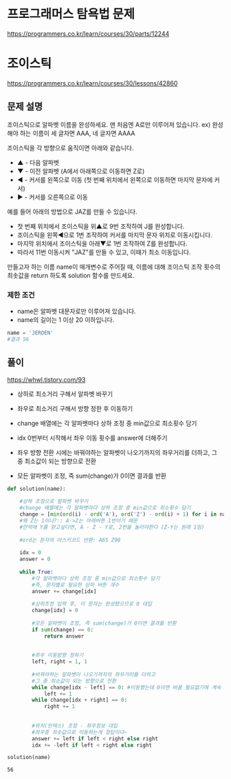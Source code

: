 # 프로그래머스 탐욕법 문제
https://programmers.co.kr/learn/courses/30/parts/12244

# 조이스틱
https://programmers.co.kr/learn/courses/30/lessons/42860

## 문제 설명
조이스틱으로 알파벳 이름을 완성하세요. 맨 처음엔 A로만 이루어져 있습니다.
ex) 완성해야 하는 이름이 세 글자면 AAA, 네 글자면 AAAA

조이스틱을 각 방향으로 움직이면 아래와 같습니다.

- ▲ - 다음 알파벳
- ▼ - 이전 알파벳 (A에서 아래쪽으로 이동하면 Z로)
- ◀ - 커서를 왼쪽으로 이동 (첫 번째 위치에서 왼쪽으로 이동하면 마지막 문자에 커서)
- ▶ - 커서를 오른쪽으로 이동

예를 들어 아래의 방법으로 JAZ를 만들 수 있습니다.

- 첫 번째 위치에서 조이스틱을 위▲로 9번 조작하여 J를 완성합니다.
- 조이스틱을 왼쪽◀으로 1번 조작하여 커서를 마지막 문자 위치로 이동시킵니다.
- 마지막 위치에서 조이스틱을 아래▼로 1번 조작하여 Z를 완성합니다.
- 따라서 11번 이동시켜 "JAZ"를 만들 수 있고, 이때가 최소 이동입니다.

만들고자 하는 이름 name이 매개변수로 주어질 때, 이름에 대해 조이스틱 조작 횟수의 최솟값을 return 하도록 solution 함수를 만드세요.


### 제한 조건
* name은 알파벳 대문자로만 이루어져 있습니다.
* name의 길이는 1 이상 20 이하입니다.


```python
name = 'JEROEN'
#결과 56
```

## 풀이
https://whwl.tistory.com/93

- 상하로 최소거리 구해서 알파벳 바꾸기
- 좌우로 최소거리 구해서 방향 정한 후 이동하기


- change 배열에는 각 알파벳마다 상하 조정 중 min값으로 최소횟수 담기
- idx 0번부터 시작해서 좌우 이동 횟수를 answer에 더해주기
- 좌우 방향 전환 시에는 바꿔야하는 알파벳이 나오기까지의 좌우거리를 더하고, 그 중 최소값이 되는 방향으로 전환
- 모든 알파벳이 조정, 즉 sum(change)가 0이면 결과를 반환


```python
def solution(name):
    
    #상하 조정으로 알파벳 바꾸기
    #change 배열에는 각 알파벳마다 상하 조정 중 min값으로 최소횟수 담기
    change = [min(ord(i) - ord('A'), ord('Z') - ord(i) + 1) for i in name]
    #왜 Z는 1이냐?:: A->Z는 아래버튼 1번이기 때문
    #만약에 Y를 얻고싶다면, A - Z - Y로, 2번을 눌러야한다 (Z-Y는 원래 1임)
    
    #ord는 문자의 아스키코드 반환: A65 Z90
    
    idx = 0
    answer = 0
    
    while True:
        #각 알파벳마다 상하 조정 중 min값으로 최소횟수 담기
        #즉, 문자별로 필요한 상하 버튼 개수
        answer += change[idx]
        
        #상하조정 입력 후, 이 문자는 완성됐으므로 0 대입
        change[idx] = 0
        
        #모든 알파벳이 조정, 즉 sum(change)가 0이면 결과를 반환
        if sum(change) == 0:
            return answer
        
        
        #좌우 이동방향 정하기
        left, right = 1, 1
        
        #바꿔야하는 알파벳이 나오기까지의 좌우거리를 더하고
        #그 중 최소값이 되는 방향으로 전환
        while change[idx - left] == 0: #이동했는데 0이면 바꿀 필요없기에 계속 이동
            left += 1
        while change[idx + right] == 0:
            right += 1
            
            
        #위치(인덱스) 조정 - 좌우정보 대입
        #좌우중 최솟값으로 이동하는게 정답이다~
        answer += left if left < right else right
        idx += -left if left < right else right
```


```python
solution(name)
```




    56




```python

```


```python

```


```python

```
